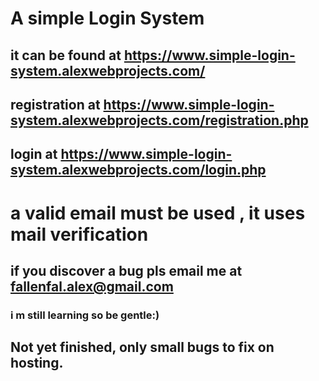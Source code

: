# A simple Login System
## it can be found at https://www.simple-login-system.alexwebprojects.com/
## registration at https://www.simple-login-system.alexwebprojects.com/registration.php
## login at https://www.simple-login-system.alexwebprojects.com/login.php

# a valid email must be used , it uses mail verification

## if you discover a bug pls email me at fallenfal.alex@gmail.com

### i m still learning so be gentle:)
## Not yet finished, only small bugs to fix on hosting.

